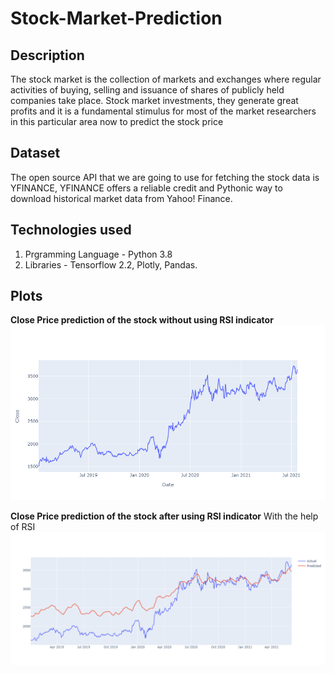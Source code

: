 # Stock-Market-Prediction

## Description
The stock market is the collection of markets and exchanges where regular activities of buying, selling and issuance of shares of publicly held companies take place. Stock market investments, they generate great profits and it is a fundamental stimulus for most of the market researchers in this particular area now to predict the stock price

## Dataset
The open source API that we are going to use for fetching the stock data is YFINANCE, YFINANCE offers a reliable credit and Pythonic way to download historical market data from Yahoo! Finance.

## Technologies used

1. Prgramming Language - Python 3.8
2. Libraries - Tensorflow 2.2, Plotly, Pandas.


## Plots
**Close Price prediction of the stock without using RSI indicator**
![plot](./before.png)

**Close Price prediction of the stock after using RSI indicator**
With the help of RSI
![plot](./after.png)
